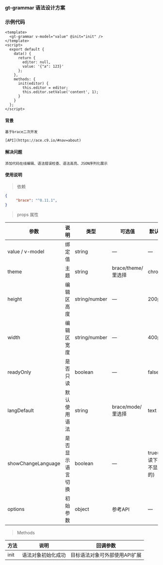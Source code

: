 ### gt-grammar 语法设计方案

### 示例代码
```vue
<template>
  <gt-grammar v-model="value" @init="init" />
</template>
<script>
  export default {
    data() {
      return {
        editor: null,
        value: '{"a": 123}'
      };
    },
    methods: {
      init(editor) {
        this.editor = editor;
        this.editor.setValue('content', 1);
      }     
    }
  };
</script>

```

#### 背景
    基于brace二次开发
    
    [API](https://ace.c9.io/#nav=about)

#### 解决问题
    添加代码在线编辑、语法错误检查、语法高亮、JSON序列化展示

#### 使用说明

> 依赖

```json
{
	 "brace": "^0.11.1",
}
```

> props 属性

| 参数 | 说明 | 类型 | 可选值 | 默认值 |
| --- | --- | --- | --- | --- |
| value / v-model | 绑定值 | string | — | — |
| theme | 主题 | string | brace/theme/里选择 | chrome |
| height | 编辑区高度 | string/number | — | 200px |
| width | 编辑区宽度 | string/number | — | 400px |
| readyOnly | 是否只读  | boolean  | — | false |
| langDefault | 默认使用语法 | string | brace/mode/里选择 | text |
| showChangeLanguage | 是否显示语言切换 | boolean | — | true(只读下是不显示的) |
| options | 初始参数 | object | 参考API | — |

> Methods

|方法|说明|回调参数|
| --- | --- | --- |
|init|语法对象初始化成功|目标语法对象可外部使用API扩展|
